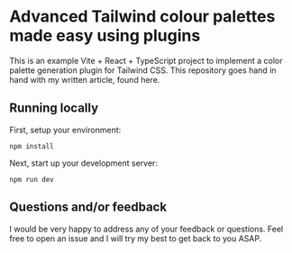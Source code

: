 # Advanced Tailwind colour palettes made easy using plugins

This is an example Vite + React + TypeScript project to implement a color palette generation plugin for Tailwind CSS. This repository goes hand in hand with my written article, found here.

## Running locally

First, setup your environment:

```npm
npm install
```

Next, start up your development server:

```npm
npm run dev
```

## Questions and/or feedback

I would be very happy to address any of your feedback or questions. Feel free to open an issue and I will try my best to get back to you ASAP.
